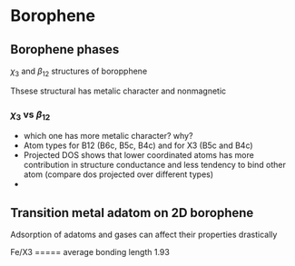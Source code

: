 # Borophene	





## Borophene phases



$\chi_3$ and $\beta_12$ structures of boropphene



Thsese structural has metalic character and nonmagnetic



### $\chi_3$ vs $\beta_12$ 

- which one has more metalic character? why?
- Atom types for B12 (B6c, B5c, B4c)  and for X3 (B5c and B4c)
- Projected DOS shows that lower coordinated atoms has more contribution in structure conductance and less tendency to bind other atom (compare dos projected over different types)
- 



## Transition metal adatom on 2D borophene



Adsorption of adatoms and gases can affect their properties drastically

Fe/X3   =====    average bonding length 1.93













